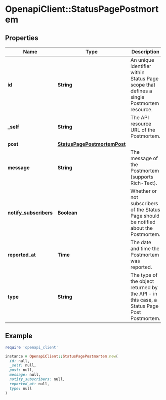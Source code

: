 # OpenapiClient::StatusPagePostmortem

## Properties

| Name | Type | Description | Notes |
| ---- | ---- | ----------- | ----- |
| **id** | **String** | An unique identifier within Status Page scope that defines a single Postmortem resource. | [optional][readonly] |
| **_self** | **String** | The API resource URL of the Postmortem. | [optional][readonly] |
| **post** | [**StatusPagePostmortemPost**](StatusPagePostmortemPost.md) |  | [optional] |
| **message** | **String** | The message of the Postmortem (supports Rich-Text). | [optional] |
| **notify_subscribers** | **Boolean** | Whether or not subscribers of the Status Page should be notified about the Postmortem. | [optional] |
| **reported_at** | **Time** | The date and time the Postmortem was reported. | [optional] |
| **type** | **String** | The type of the object returned by the API - in this case, a Status Page Post Postmortem. | [optional] |

## Example

```ruby
require 'openapi_client'

instance = OpenapiClient::StatusPagePostmortem.new(
  id: null,
  _self: null,
  post: null,
  message: null,
  notify_subscribers: null,
  reported_at: null,
  type: null
)
```

